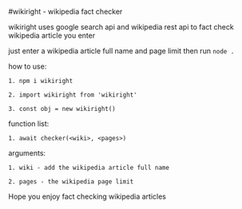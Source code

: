 #wikiright - wikipedia fact checker

wikiright uses google search api and wikipedia rest api to fact check wikipedia article you enter

just enter a wikipedia article full name and page limit then run ```node . ```

how to use: 

    1. npm i wikiright

    2. import wikiright from 'wikiright'

    3. const obj = new wikiright()

function list: 

    1. await checker(<wiki>, <pages>)

arguments: 

    1. wiki - add the wikipedia article full name

    2. pages - the wikipedia page limit 

Hope you enjoy fact checking wikipedia articles

